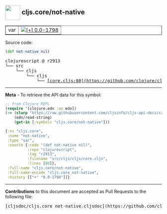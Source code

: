 ## <img width="48px" valign="middle" src="http://i.imgur.com/Hi20huC.png"> cljs.core/not-native

 <table border="1">
<tr>

<td>var</td>
<td><a href="https://github.com/cljsinfo/cljs-api-docs/tree/0.0-1798"><img valign="middle" alt="[+] 0.0-1798" src="https://img.shields.io/badge/+-0.0--1798-lightgrey.svg"></a> </td>
</tr>
</table>






Source code:

```clj
(def not-native nil)
```

 <pre>
clojurescript @ r2913
└── src
    └── cljs
        └── cljs
            └── <ins>[core.cljs:80](https://github.com/clojure/clojurescript/blob/r2913/src/cljs/cljs/core.cljs#L80)</ins>
</pre>


---

__Meta__ - To retrieve the API data for this symbol:

```clj
;; from Clojure REPL
(require '[clojure.edn :as edn])
(-> (slurp "https://raw.githubusercontent.com/cljsinfo/cljs-api-docs/catalog/cljs-api.edn")
    (edn/read-string)
    (get-in [:symbols "cljs.core/not-native"]))
```

```clj
{:ns "cljs.core",
 :name "not-native",
 :type "var",
 :source {:code "(def not-native nil)",
          :repo "clojurescript",
          :tag "r2913",
          :filename "src/cljs/cljs/core.cljs",
          :lines [80]},
 :full-name "cljs.core/not-native",
 :full-name-encode "cljs.core_not-native",
 :history [["+" "0.0-1798"]]}

```

---

__Contributions__ to this document are accepted as Pull Requests to the following file:

 <pre>
[cljsdoc/cljs.core_not-native.cljsdoc](https://github.com/cljsinfo/cljs-api-docs/blob/master/cljsdoc/cljs.core_not-native.cljsdoc)
</pre>

